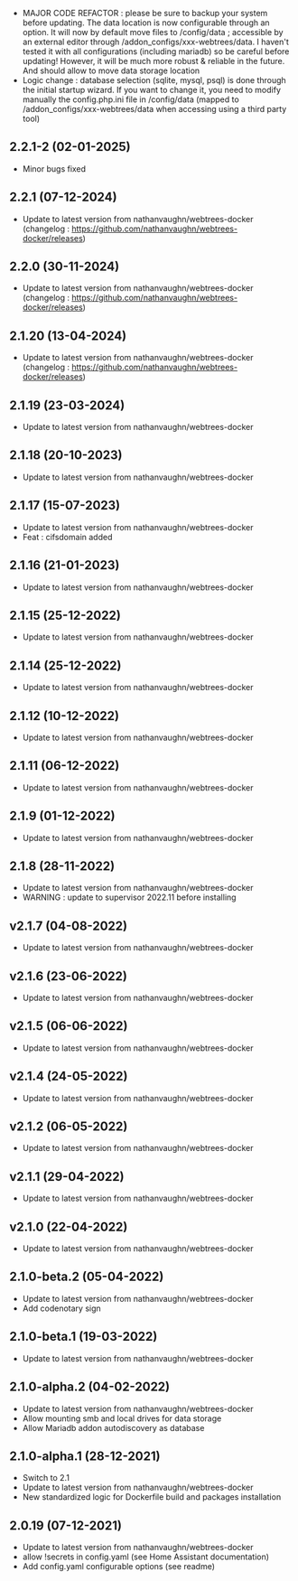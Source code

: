 - MAJOR CODE REFACTOR : please be sure to backup your system before updating. The data location is now configurable through an option. It will now by default move files to /config/data ; accessible by an external editor through /addon_configs/xxx-webtrees/data. I haven't tested it with all configurations (including mariadb) so be careful before updating! However, it will be much more robust & reliable in the future. And should allow to move data storage location
- Logic change : database selection (sqlite, mysql, psql) is done through the initial startup wizard. If you want to change it, you need to modify manually the config.php.ini file in /config/data (mapped to /addon_configs/xxx-webtrees/data when accessing using a third party tool)

## 2.2.1-2 (02-01-2025)
- Minor bugs fixed

## 2.2.1 (07-12-2024)
- Update to latest version from nathanvaughn/webtrees-docker (changelog : https://github.com/nathanvaughn/webtrees-docker/releases)

## 2.2.0 (30-11-2024)
- Update to latest version from nathanvaughn/webtrees-docker (changelog : https://github.com/nathanvaughn/webtrees-docker/releases)

## 2.1.20 (13-04-2024)
- Update to latest version from nathanvaughn/webtrees-docker (changelog : https://github.com/nathanvaughn/webtrees-docker/releases)

## 2.1.19 (23-03-2024)
- Update to latest version from nathanvaughn/webtrees-docker

## 2.1.18 (20-10-2023)

- Update to latest version from nathanvaughn/webtrees-docker

## 2.1.17 (15-07-2023)

- Update to latest version from nathanvaughn/webtrees-docker
- Feat : cifsdomain added

## 2.1.16 (21-01-2023)

- Update to latest version from nathanvaughn/webtrees-docker

## 2.1.15 (25-12-2022)

- Update to latest version from nathanvaughn/webtrees-docker

## 2.1.14 (25-12-2022)

- Update to latest version from nathanvaughn/webtrees-docker

## 2.1.12 (10-12-2022)

- Update to latest version from nathanvaughn/webtrees-docker

## 2.1.11 (06-12-2022)

- Update to latest version from nathanvaughn/webtrees-docker

## 2.1.9 (01-12-2022)

- Update to latest version from nathanvaughn/webtrees-docker

## 2.1.8 (28-11-2022)

- Update to latest version from nathanvaughn/webtrees-docker
- WARNING : update to supervisor 2022.11 before installing

## v2.1.7 (04-08-2022)

- Update to latest version from nathanvaughn/webtrees-docker

## v2.1.6 (23-06-2022)

- Update to latest version from nathanvaughn/webtrees-docker

## v2.1.5 (06-06-2022)

- Update to latest version from nathanvaughn/webtrees-docker

## v2.1.4 (24-05-2022)

- Update to latest version from nathanvaughn/webtrees-docker

## v2.1.2 (06-05-2022)

- Update to latest version from nathanvaughn/webtrees-docker

## v2.1.1 (29-04-2022)

- Update to latest version from nathanvaughn/webtrees-docker

## v2.1.0 (22-04-2022)

- Update to latest version from nathanvaughn/webtrees-docker

## 2.1.0-beta.2 (05-04-2022)

- Update to latest version from nathanvaughn/webtrees-docker
- Add codenotary sign

## 2.1.0-beta.1 (19-03-2022)

- Update to latest version from nathanvaughn/webtrees-docker

## 2.1.0-alpha.2 (04-02-2022)

- Update to latest version from nathanvaughn/webtrees-docker
- Allow mounting smb and local drives for data storage
- Allow Mariadb addon autodiscovery as database

## 2.1.0-alpha.1 (28-12-2021)

- Switch to 2.1
- Update to latest version from nathanvaughn/webtrees-docker
- New standardized logic for Dockerfile build and packages installation

## 2.0.19 (07-12-2021)

- Update to latest version from nathanvaughn/webtrees-docker
- allow !secrets in config.yaml (see Home Assistant documentation)
- Add config.yaml configurable options (see readme)
